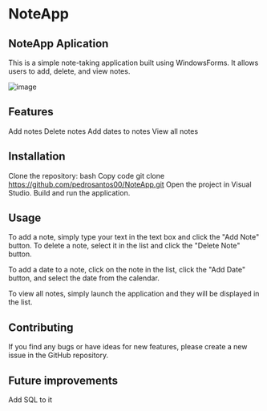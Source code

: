 # NoteApp
## **NoteApp Aplication**
This is a simple note-taking application built using WindowsForms. It allows users to add, delete, and view notes.

![image](https://user-images.githubusercontent.com/62798656/228037529-94ca600c-fff0-40d2-8174-e1435f401593.png)


## **Features**

Add notes
Delete notes
Add dates to notes
View all notes

## **Installation**

Clone the repository:
bash
Copy code
git clone https://github.com/pedrosantos00/NoteApp.git
Open the project in Visual Studio.
Build and run the application.

## **Usage**

To add a note, simply type your text in the text box and click the "Add Note" button. To delete a note, select it in the list and click the "Delete Note" button.

To add a date to a note, click on the note in the list, click the "Add Date" button, and select the date from the calendar.

To view all notes, simply launch the application and they will be displayed in the list.

## **Contributing**

If you find any bugs or have ideas for new features, please create a new issue in the GitHub repository.

## **Future improvements**
Add SQL to it
